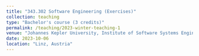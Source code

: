 ```yaml
---
title: "343.302	Software Engineering (Exercises)"
collection: teaching
type: "Bachelor's course (3 credits)"
permalink: /teaching/2023-winter-teaching-1
venue: "Johannes Kepler University, Institute of Software Systems Engineering"
date: 2023-10-06
location: "Linz, Austria"
---
```



